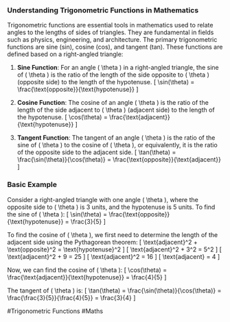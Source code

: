 ### Understanding Trigonometric Functions in Mathematics

Trigonometric functions are essential tools in mathematics used to relate angles to the lengths of sides of triangles. They are fundamental in fields such as physics, engineering, and architecture. The primary trigonometric functions are sine (sin), cosine (cos), and tangent (tan). These functions are defined based on a right-angled triangle:

1. **Sine Function**: For an angle \( \theta \) in a right-angled triangle, the sine of \( \theta \) is the ratio of the length of the side opposite to \( \theta \) (opposite side) to the length of the hypotenuse.
   \[
   \sin(\theta) = \frac{\text{opposite}}{\text{hypotenuse}}
   \]
   
2. **Cosine Function**: The cosine of an angle \( \theta \) is the ratio of the length of the side adjacent to \( \theta \) (adjacent side) to the length of the hypotenuse.
   \[
   \cos(\theta) = \frac{\text{adjacent}}{\text{hypotenuse}}
   \]

3. **Tangent Function**: The tangent of an angle \( \theta \) is the ratio of the sine of \( \theta \) to the cosine of \( \theta \), or equivalently, it is the ratio of the opposite side to the adjacent side.
   \[
   \tan(\theta) = \frac{\sin(\theta)}{\cos(\theta)} = \frac{\text{opposite}}{\text{adjacent}}
   \]

### Basic Example

Consider a right-angled triangle with one angle \( \theta \), where the opposite side to \( \theta \) is 3 units, and the hypotenuse is 5 units. To find the sine of \( \theta \):
\[
\sin(\theta) = \frac{\text{opposite}}{\text{hypotenuse}} = \frac{3}{5}
\]

To find the cosine of \( \theta \), we first need to determine the length of the adjacent side using the Pythagorean theorem:
\[
\text{adjacent}^2 + \text{opposite}^2 = \text{hypotenuse}^2
\]
\[
\text{adjacent}^2 + 3^2 = 5^2
\]
\[
\text{adjacent}^2 + 9 = 25
\]
\[
\text{adjacent}^2 = 16
\]
\[
\text{adjacent} = 4
\]

Now, we can find the cosine of \( \theta \):
\[
\cos(\theta) = \frac{\text{adjacent}}{\text{hypotenuse}} = \frac{4}{5}
\]

The tangent of \( \theta \) is:
\[
\tan(\theta) = \frac{\sin(\theta)}{\cos(\theta)} = \frac{\frac{3}{5}}{\frac{4}{5}} = \frac{3}{4}
\]

#Trigonometric Functions #Maths